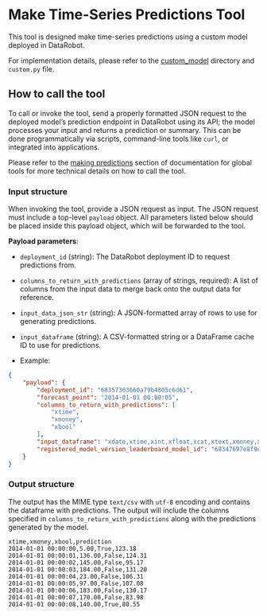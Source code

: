 # Make Time-Series Predictions Tool

This tool is designed make time-series predictions using a custom model deployed in DataRobot.

For implementation details, please refer to the [custom_model](./custom_model) directory and `custom.py` file.


## How to call the tool
To call or invoke the tool, send a properly formatted JSON request to the deployed model’s prediction endpoint in DataRobot using its API; the model processes your input and returns a prediction or summary. This can be done programmatically via scripts, command-line tools like `curl`, or integrated into applications.

Please refer to the [making predictions](../README.md#making-predictions) section of documentation for global tools for more technical details on how to call the tool.

### Input structure
When invoking the tool, provide a JSON request as input. The JSON request must include a top-level `payload` object. All parameters listed below should be placed inside this payload object, which will be forwarded to the tool.

**Payload parameters**:
- `deployment_id` (string): The DataRobot deployment ID to request predictions from.
- `columns_to_return_with_predictions` (array of strings, required): A list of columns from the input data to merge back onto the output data for reference.
- `input_data_json_str` (string): A JSON-formatted array of rows to use for generating predictions.
- `input_dataframe` (string): A CSV-formatted string or a DataFrame cache ID to use for predictions.

- Example:

```json
{
    "payload": {
        "deployment_id": "68357303660a79b4805c6d61", 
        "forecast_point": "2014-01-01 00:00:05", 
        "columns_to_return_with_predictions": [
            "xtime", 
            "xmoney", 
            "xbool"
        ],
        "input_dataframe": "xdate,xtime,xint,xfloat,xcat,xtext,xmoney,xperc,xbool\n2014-01-01 00:00:00,2014-01-01 00:00:00,5,123.181023543,France,disloyal Lacy torching comparability Danelaw,$5.00,12%,True\n2014-01-02 00:00:00,2014-01-01 00:00:01,136,124.309099557,Australia,lawgiver's incomparable fulminated Micheal dew's,$136.00,12%,False\n2014-01-03 00:00:00,2014-01-01 00:00:02,145,95.1656058176,Australia,Hollywood's cynic's institutions hurrays excavators,$145.00,10%,False\n2014-01-04 00:00:00,2014-01-01 00:00:03,184,131.199256363,Australia,undecipherable tagging comedienne's Mennen civies,$184.00,13%,False\n2014-01-05 00:00:00,2014-01-01 00:00:04,23,106.306457123,Russia,congruent before flycatchers jabbering Velázquez,$23.00,11%,False\n2014-01-06 00:00:00,2014-01-01 00:00:05,97,107.082387522,Russia,handsomeness confederated misspelling chiropractics smart's,$97.00,11%,False\n2014-01-07 00:00:00,2014-01-01 00:00:06,183,130.165420105,France,detoxification unwieldiest viscera motorcyclist combustibility,$183.00,13%,False\n2014-01-08 00:00:00,2014-01-01 00:00:07,170,83.9755323187,Russia,suite's loudmouthed capacitance anaesthetized whoopee,$170.00,8%,False\n2014-01-09 00:00:00,2014-01-01 00:00:08,140,80.5545227328,Australia,Turin's debacle's tingling's hallucinogens Khoikhoi's,$140.00,8%,True\n",
        "registered_model_version_leaderboard_model_id": "68347697e8f9ed17461526b4"
    }
}
```

### Output structure
The output has the MIME type `text/csv` with `utf-8` encoding and contains the dataframe with predictions. The output will include the columns specified in `columns_to_return_with_predictions` along with the predictions generated by the model. 

```text
xtime,xmoney,xbool,prediction
2014-01-01 00:00:00,5.00,True,123.18
2014-01-01 00:00:01,136.00,False,124.31
2014-01-01 00:00:02,145.00,False,95.17
2014-01-01 00:00:03,184.00,False,131.20
2014-01-01 00:00:04,23.00,False,106.31
2014-01-01 00:00:05,97.00,False,107.08
2014-01-01 00:00:06,183.00,False,130.17
2014-01-01 00:00:07,170.00,False,83.98
2014-01-01 00:00:08,140.00,True,80.55
```
